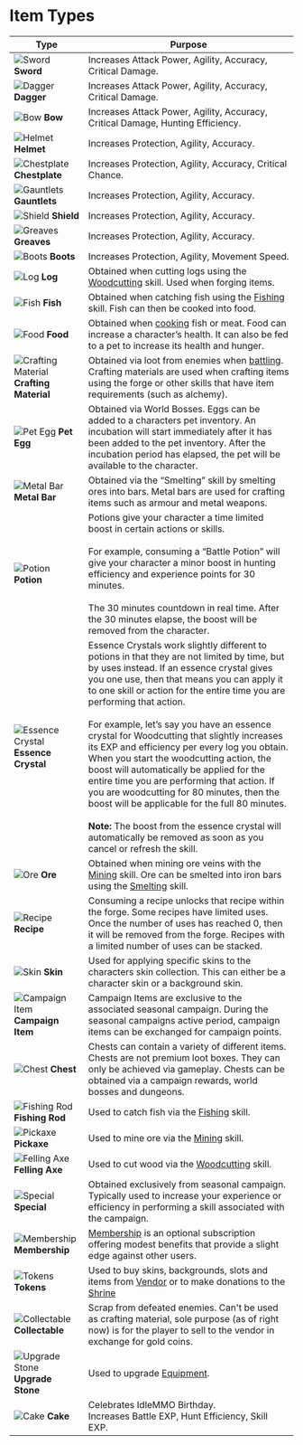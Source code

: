 # Item Types

<div class="table-container">

| Type      | Purpose    |
| --------  | -------  |
| <div>![Sword](https://cdn.idle-mmo.com/cdn-cgi/image/width=24,height=24/uploaded/skins/1eJxBXb1BOJuZpUr2sL3NwaWOV3Gr0-metadGluLXN3b3JkLnBuZw==-.png) __Sword__</div>     | Increases Attack Power, Agility, Accuracy, Critical Damage. |
| <div>![Dagger](https://cdn.idle-mmo.com/cdn-cgi/image/width=24,height=24/uploaded/skins/b5DgMld0kvlvLdaD0nPgmT63JBHmhk-metac3RlZWwtZGFnZ2VyLnBuZw==-.png) __Dagger__</div>     | Increases Attack Power, Agility, Accuracy, Critical Damage. |
| <div>![Bow](https://cdn.idle-mmo.com/cdn-cgi/image/width=24,height=24/uploaded/skins/Gy650qAUxHrOaqb0apBGD3Qp7CrBri-metab2FrLWJvdy5wbmc=-.png) __Bow__</div>     | Increases Attack Power, Agility, Accuracy, Critical Damage, Hunting Efficiency. |
| <div>![Helmet](https://cdn.idle-mmo.com/cdn-cgi/image/width=24,height=24/uploaded/skins/hUetF2qvJ10ihV6xvTYgo6uJu5T8QT-metabGVhZC1oZWxtZXQucG5n-.png) __Helmet__</div>    | Increases Protection, Agility, Accuracy. |
| <div>![Chestplate](https://cdn.idle-mmo.com/cdn-cgi/image/width=24,height=24/uploaded/skins/N6JUcVAcqPvMaswsqCcmRMR1i4jgvI-metac3RlZWwtY2hlc3RwbGF0ZS5wbmc=-.png) __Chestplate__</div>  | Increases Protection, Agility, Accuracy, Critical Chance. |
| <div>![Gauntlets](https://cdn.idle-mmo.com/cdn-cgi/image/width=24,height=24/uploaded/skins/qfZ1BuJi9pknrw8ZBWK2bG3eHo3ROw-metaaXJvbi1nYXVudGxldHMucG5n-.png) __Gauntlets__</div>     | Increases Protection, Agility, Accuracy. |
| <div>![Shield](https://cdn.idle-mmo.com/cdn-cgi/image/width=24,height=24/uploaded/skins/OjjpBKmLlBZLw4IRFIhf004WbYEUwz-metaaXJvbi1zaGllbGQucG5n-.png) __Shield__</div>     | Increases Protection, Agility, Accuracy. |
| <div>![Greaves](https://cdn.idle-mmo.com/cdn-cgi/image/width=24,height=24/uploaded/skins/UViDxK7ZKNIqPrjK4bIpkKnlMMJBoV-metaY29wcGVyLWdyZWF2ZXMucG5n-.png) __Greaves__</div>     | Increases Protection, Agility, Accuracy. |
| <div>![Boots](https://cdn.idle-mmo.com/cdn-cgi/image/width=24,height=24/uploaded/skins/VYCAaNnwqeYk9sSTco9AMx3olO5GJn-metabGVhZC1ib290cy5wbmc=-.png) __Boots__</div>     | Increases Protection, Agility, Movement Speed. |
| <div>![Log](https://cdn.idle-mmo.com/cdn-cgi/image/width=24,height=24/uploaded/skins/xWOBaimvLZD0AnHX2ErXz5UzcOI3Q2-metab2FrLnBuZw==-.png) __Log__ </div>    | Obtained when cutting logs using the [Woodcutting](/wiki/character/skills) skill. Used when forging items.  |
| <div>![Fish](https://cdn.idle-mmo.com/cdn-cgi/image/width=24,height=24/uploaded/skins/YBJRUcf5wsfX3iPYsNdtURHi59Dz4m-metabGFudGVybiBmaXNoLnBuZw==-.png) __Fish__ </div>    | Obtained when catching fish using the [Fishing](/wiki/character/skills) skill. Fish can then be cooked into food.  |
| <div>![Food](https://cdn.idle-mmo.com/cdn-cgi/image/width=24,height=24/uploaded/skins/sEeJSUZmJF4uKTvISSbb816Izlrk0T-metaY29va2VkIGNvZC5wbmc=-.png) __Food__ </div>    | Obtained when [cooking](/wiki/character/skills) fish or meat. Food can increase a character’s health. It can also be fed to a pet to increase its health and hunger.  |
| <div>![Crafting Material](https://cdn.idle-mmo.com/cdn-cgi/image/width=24,height=24/uploaded/skins/OnzwTUSqTngzDh2Dzpo0jxg73TVlzF-metaZ29ibGluLXBvdWNoLnBuZw==-.png) __Crafting Material__ </div>    | Obtained via loot from enemies when [battling](/wiki/activities-and-challenges/hunting-and-battling). Crafting materials are used when crafting items using the forge or other skills that have item requirements (such as alchemy).  |
| <div>![Pet Egg](https://cdn.idle-mmo.com/cdn-cgi/image/width=24,height=24/uploaded/skins/30aR1jUo4Dhs3bQ7IlQgvSZQwQbv0c-metaZWdnLTEucG5n-.png) __Pet Egg__ </div>    | Obtained via World Bosses. Eggs can be added to a characters pet inventory. An incubation will start immediately after it has been added to the pet inventory. After the incubation period has elapsed, the pet will be available to the character.  |
| <div>![Metal Bar](https://cdn.idle-mmo.com/cdn-cgi/image/width=24,height=24/uploaded/skins/wUi1wRDbV5Axn6N0fKLbcQCH5KvMA6-metabGVhZCBiYXIucG5n-.png) __Metal Bar__ </div>    | Obtained via the “Smelting” skill by smelting ores into bars. Metal bars are used for crafting items such as armour and metal weapons. |
| <div>![Potion](https://cdn.idle-mmo.com/cdn-cgi/image/width=24,height=24/uploaded/skins/mqplcNi12qglIBOu2FPOXLRtX99VgK-metabW9kZXJhdGUtZXhwMi5wbmc=-.png) __Potion__ </div>    | Potions give your character a time limited boost in certain actions or skills.<br/><br/>For example, consuming a “Battle Potion” will give your character a minor boost in hunting efficiency and experience points for 30 minutes.<br/><br/>The 30 minutes countdown in real time. After the 30 minutes elapse, the boost will be removed from the character. |
| <div>![Essence Crystal](https://cdn.idle-mmo.com/cdn-cgi/image/width=24,height=24/uploaded/skins/nIoOWQdjhAPDqJJnfSUAUnmCbgj8Nr-metaZWMxLnBuZw==-.png) __Essence Crystal__ </div>    | Essence Crystals work slightly different to potions in that they are not limited by time, but by uses instead. If an essence crystal gives you one use, then that means you can apply it to one skill or action for the entire time you are performing that action.<br/><br/> For example, let’s say you have an essence crystal for Woodcutting that slightly increases its EXP and efficiency per every log you obtain. When you start the woodcutting action, the boost will automatically be applied for the entire time you are performing that action. If you are woodcutting for 80 minutes, then the boost will be applicable for the full 80 minutes.<br/><br/> **Note:** The boost from the essence crystal will automatically be removed as soon as you cancel or refresh the skill. |
| <div>![Ore](https://cdn.idle-mmo.com/cdn-cgi/image/width=24,height=24/uploaded/skins/rUvOWp47Pek7EG054RwTha4G08ytiU-metaY29wcGVyLnBuZw==-.png) __Ore__ </div>    | Obtained when mining ore veins with the [Mining](/wiki/character/skills) skill. Ore can be smelted into iron bars using the [Smelting](/wiki/character/skills) skill. |
| <div>![Recipe](https://cdn.idle-mmo.com/cdn-cgi/image/width=24,height=24/uploaded/skins/xsEMoJTtsDFbxlYt120rt2p20MIWpc-metacmVjaXBlLnBuZw==-.png) __Recipe__ </div>    | Consuming a recipe unlocks that recipe within the forge. Some recipes have limited uses. Once the number of uses has reached 0, then it will be removed from the forge. Recipes with a limited number of uses can be stacked. |
| <div>![Skin](https://cdn.idle-mmo.com/cdn-cgi/image/width=24,height=24/uploaded/skins/ZHdRSELkU8uNfKeVZCLld7b0oCmlP8-metaS2F0YXJpbmEgKHJlcGxhY2UgdGhlIG9sZCBvbmUpLnBuZw==-.png) __Skin__ </div>  | Used for applying specific skins to the characters skin collection. This can either be a character skin or a background skin. |
| <div>![Campaign Item](https://cdn.idle-mmo.com/cdn-cgi/image/width=24,height=24/uploaded/skins/W6BTJ1BN9lfRCcDXZAlLsZ06ENTeGe-metac25vd2JhbGwucG5n-.png) __Campaign Item__ </div>  | Campaign Items are exclusive to the associated seasonal campaign. During the seasonal campaigns active period, campaign items can be exchanged for campaign points. |
| <div>![Chest](https://cdn.idle-mmo.com/cdn-cgi/image/width=24,height=24/uploaded/skins/38avw63VJGEzqigMNONsHxYmgq4Fll-metaY2hlc3QucG5n-.png) __Chest__ </div>  | Chests can contain a variety of different items. Chests are not premium loot boxes. They can only be achieved via gameplay. Chests can be obtained via a campaign rewards, world bosses and dungeons. |
| <div>![Fishing Rod](https://cdn.idle-mmo.com/cdn-cgi/image/width=24,height=24/uploaded/skins/d64SM9vOwmqItJQ9rQEOZpKVkoXbPs-metaMy5wbmc=-.png) __Fishing Rod__ </div>  | Used to catch fish via the [Fishing](/wiki/character/skills) skill. |
| <div>![Pickaxe](https://cdn.idle-mmo.com/cdn-cgi/image/width=24,height=24/uploaded/skins/IETUvwVxwm8JOwf0wqJiHU5BtmfrQw-metaZzUyMjYucG5n-.png) __Pickaxe__ </div>  | Used to mine ore via the [Mining](/wiki/character/skills) skill. |
| <div>![Felling Axe](https://cdn.idle-mmo.com/cdn-cgi/image/width=24,height=24/uploaded/skins/SsOngUc5HJJ2Wp5P1wJlCb8qbnV6rK-metaMS5wbmc=-.png) __Felling Axe__ </div>  | Used to cut wood via the [Woodcutting](/wiki/character/skills) skill. |
| <div>![Special](https://cdn.idle-mmo.com/cdn-cgi/image/width=24,height=24/uploaded/skins/01HHHDH4B5PKYQ2CSQRQ0YHZEV.png) __Special__ </div>  | Obtained exclusively from seasonal campaign. Typically used to increase your experience or efficiency in performing a skill associated with the campaign. |
| <div>![Membership](https://cdn.idle-mmo.com/cdn-cgi/image/width=24,height=24/uploaded/skins/FAGFwrCFSWs655rMLhah8ZQMUM7dj8-metabWVtYmVyc2hpcC5wbmc=-.png) __Membership__ </div>  | [Membership](/wiki/character/membership) is an optional subscription offering modest benefits that provide a slight edge against other users. |
| <div>![Tokens](https://cdn.idle-mmo.com/cdn-cgi/image/width=24,height=24/uploaded/skins/J40h5FhY16I92sBF9GodOxe2lwF21V-metadG9rZW5zLnBuZw==-.png) __Tokens__ </div>  | Used to buy skins, backgrounds, slots and items from [Vendor](/wiki/economy-and-trading) or to make donations to the [Shrine](/wiki/community-and-competition/shrine) |
| <div>![Collectable](https://cdn.idle-mmo.com/cdn-cgi/image/width=24,height=24/uploaded/skins/01J7NCMWEJE95AAET3R1EWQN33.png) __Collectable__ </div>  | Scrap from defeated enemies. Can't be used as crafting material, sole purpose (as of right now) is for the player to sell to the vendor in exchange for gold coins. |
| <div>![Upgrade Stone](https://cdn.idle-mmo.com/cdn-cgi/image/width=24,height=24/uploaded/skins/Jww2MM3gKiagC0FXcQ2hfV5GckLthK-metacmluZ191cGdyYWRlX3N0b25lLnBuZw==-.png) __Upgrade Stone__ </div>  | Used to upgrade [Equipment](/wiki/items-and-pets/equipment). |
| <div>![Cake](https://cdn.idle-mmo.com/cdn-cgi/image/width=24,height=24/uploaded/skins/01JEE9HS8WCWHQ82ZDHFZ5C29G.png) __Cake__ </div>  | Celebrates IdleMMO Birthday. <br> Increases Battle EXP, Hunt Efficiency, Skill EXP. |
</div>
